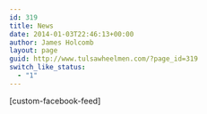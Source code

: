 ```yaml
---
id: 319
title: News
date: 2014-01-03T22:46:13+00:00
author: James Holcomb
layout: page
guid: http://www.tulsawheelmen.com/?page_id=319
switch_like_status:
  - "1"
---
```

[custom-facebook-feed]